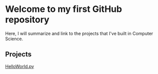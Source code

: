 # Welcome to my first GitHub repository

Here, I will summarize and link to the projects that I've built in Computer Science.

## Projects
[HelloWorld.py](https://github.com/bensk/CS11StudentWork/blob/master/helloworld.py)
